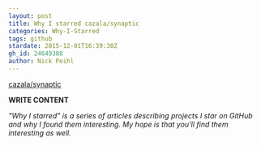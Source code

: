 ```yaml
---
layout: post
title: Why I starred cazala/synaptic
categories: Why-I-Starred
tags: github
stardate: 2015-12-01T16:39:30Z
gh_id: 24649388
author: Nick Peihl
---
```


[cazala/synaptic](https://github.com/cazala/synaptic)

**WRITE CONTENT**

*"Why I starred" is a series of articles describing projects I star on GitHub and why I found them interesting. My hope is that you'll find them interesting as well.*

